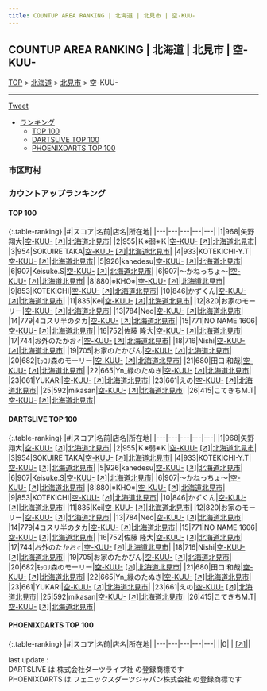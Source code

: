 ```yaml
---
title: COUNTUP AREA RANKING | 北海道 | 北見市 | 空-KUU-
---
```

## COUNTUP AREA RANKING | 北海道 | 北見市 | 空-KUU-

[TOP](/darts/rank/) > [北海道](/darts/rank/北海道/) > [北見市](/darts/rank/北海道/北見市/) > 空-KUU-

___

<a href="https://twitter.com/share?ref_src=twsrc%5Etfw" data-text="COUNTUP AREA RANKING | 北海道北見市空-KUU-" class="twitter-share-button" data-hashtags="DARTSLIVE,PHOENIXDARTS,darts,ダーツ" data-show-count="false">Tweet</a>

* [ランキング](#カウントアップランキング)
    * [TOP 100](#top-100)
    * [DARTSLIVE TOP 100](#dartslive-top-100)
    * [PHOENIXDARTS TOP 100](#phoenixdarts-top-100)

### 市区町村

<ul>

</ul>

### カウントアップランキング

#### TOP 100



{:.table-ranking}
|#|スコア|名前|店名|所在地|
|---|---|---|---|---|
|1|968|<span class="rank-name-dl">矢野　翔大</span>|<a href="/darts/rank/shops/404ff80a4ea626e30d9b047a20a7ba1e.html">空-KUU-</a> <a href="https://search.dartslive.com/jp/shop/404ff80a4ea626e30d9b047a20a7ba1e">[↗]</a>|<a href="/darts/rank/北海道/北見市">北海道北見市</a>|
|2|955|<span class="rank-name-dl">Ｋ※弱※Ｋ</span>|<a href="/darts/rank/shops/404ff80a4ea626e30d9b047a20a7ba1e.html">空-KUU-</a> <a href="https://search.dartslive.com/jp/shop/404ff80a4ea626e30d9b047a20a7ba1e">[↗]</a>|<a href="/darts/rank/北海道/北見市">北海道北見市</a>|
|3|954|<span class="rank-name-dl">SOKUIRE TAKA</span>|<a href="/darts/rank/shops/404ff80a4ea626e30d9b047a20a7ba1e.html">空-KUU-</a> <a href="https://search.dartslive.com/jp/shop/404ff80a4ea626e30d9b047a20a7ba1e">[↗]</a>|<a href="/darts/rank/北海道/北見市">北海道北見市</a>|
|4|933|<span class="rank-name-dl">KOTEKICHI-Y.T</span>|<a href="/darts/rank/shops/404ff80a4ea626e30d9b047a20a7ba1e.html">空-KUU-</a> <a href="https://search.dartslive.com/jp/shop/404ff80a4ea626e30d9b047a20a7ba1e">[↗]</a>|<a href="/darts/rank/北海道/北見市">北海道北見市</a>|
|5|926|<span class="rank-name-dl">kanedesu</span>|<a href="/darts/rank/shops/404ff80a4ea626e30d9b047a20a7ba1e.html">空-KUU-</a> <a href="https://search.dartslive.com/jp/shop/404ff80a4ea626e30d9b047a20a7ba1e">[↗]</a>|<a href="/darts/rank/北海道/北見市">北海道北見市</a>|
|6|907|<span class="rank-name-dl">Keisuke.S</span>|<a href="/darts/rank/shops/404ff80a4ea626e30d9b047a20a7ba1e.html">空-KUU-</a> <a href="https://search.dartslive.com/jp/shop/404ff80a4ea626e30d9b047a20a7ba1e">[↗]</a>|<a href="/darts/rank/北海道/北見市">北海道北見市</a>|
|6|907|<span class="rank-name-dl">～かねっちょ～</span>|<a href="/darts/rank/shops/404ff80a4ea626e30d9b047a20a7ba1e.html">空-KUU-</a> <a href="https://search.dartslive.com/jp/shop/404ff80a4ea626e30d9b047a20a7ba1e">[↗]</a>|<a href="/darts/rank/北海道/北見市">北海道北見市</a>|
|8|880|<span class="rank-name-dl">※KHO※</span>|<a href="/darts/rank/shops/404ff80a4ea626e30d9b047a20a7ba1e.html">空-KUU-</a> <a href="https://search.dartslive.com/jp/shop/404ff80a4ea626e30d9b047a20a7ba1e">[↗]</a>|<a href="/darts/rank/北海道/北見市">北海道北見市</a>|
|9|853|<span class="rank-name-dl">KOTEKICHI</span>|<a href="/darts/rank/shops/404ff80a4ea626e30d9b047a20a7ba1e.html">空-KUU-</a> <a href="https://search.dartslive.com/jp/shop/404ff80a4ea626e30d9b047a20a7ba1e">[↗]</a>|<a href="/darts/rank/北海道/北見市">北海道北見市</a>|
|10|846|<span class="rank-name-dl">かずくん</span>|<a href="/darts/rank/shops/404ff80a4ea626e30d9b047a20a7ba1e.html">空-KUU-</a> <a href="https://search.dartslive.com/jp/shop/404ff80a4ea626e30d9b047a20a7ba1e">[↗]</a>|<a href="/darts/rank/北海道/北見市">北海道北見市</a>|
|11|835|<span class="rank-name-dl">Kei</span>|<a href="/darts/rank/shops/404ff80a4ea626e30d9b047a20a7ba1e.html">空-KUU-</a> <a href="https://search.dartslive.com/jp/shop/404ff80a4ea626e30d9b047a20a7ba1e">[↗]</a>|<a href="/darts/rank/北海道/北見市">北海道北見市</a>|
|12|820|<span class="rank-name-dl">お家のモーリー</span>|<a href="/darts/rank/shops/404ff80a4ea626e30d9b047a20a7ba1e.html">空-KUU-</a> <a href="https://search.dartslive.com/jp/shop/404ff80a4ea626e30d9b047a20a7ba1e">[↗]</a>|<a href="/darts/rank/北海道/北見市">北海道北見市</a>|
|13|784|<span class="rank-name-dl">Neo</span>|<a href="/darts/rank/shops/404ff80a4ea626e30d9b047a20a7ba1e.html">空-KUU-</a> <a href="https://search.dartslive.com/jp/shop/404ff80a4ea626e30d9b047a20a7ba1e">[↗]</a>|<a href="/darts/rank/北海道/北見市">北海道北見市</a>|
|14|779|<span class="rank-name-dl">4コスリ半のタカ</span>|<a href="/darts/rank/shops/404ff80a4ea626e30d9b047a20a7ba1e.html">空-KUU-</a> <a href="https://search.dartslive.com/jp/shop/404ff80a4ea626e30d9b047a20a7ba1e">[↗]</a>|<a href="/darts/rank/北海道/北見市">北海道北見市</a>|
|15|771|<span class="rank-name-dl">NO NAME 1606</span>|<a href="/darts/rank/shops/404ff80a4ea626e30d9b047a20a7ba1e.html">空-KUU-</a> <a href="https://search.dartslive.com/jp/shop/404ff80a4ea626e30d9b047a20a7ba1e">[↗]</a>|<a href="/darts/rank/北海道/北見市">北海道北見市</a>|
|16|752|<span class="rank-name-dl">佐藤 隆大</span>|<a href="/darts/rank/shops/404ff80a4ea626e30d9b047a20a7ba1e.html">空-KUU-</a> <a href="https://search.dartslive.com/jp/shop/404ff80a4ea626e30d9b047a20a7ba1e">[↗]</a>|<a href="/darts/rank/北海道/北見市">北海道北見市</a>|
|17|744|<span class="rank-name-dl">お外のたかお♂</span>|<a href="/darts/rank/shops/404ff80a4ea626e30d9b047a20a7ba1e.html">空-KUU-</a> <a href="https://search.dartslive.com/jp/shop/404ff80a4ea626e30d9b047a20a7ba1e">[↗]</a>|<a href="/darts/rank/北海道/北見市">北海道北見市</a>|
|18|716|<span class="rank-name-dl">Nishi</span>|<a href="/darts/rank/shops/404ff80a4ea626e30d9b047a20a7ba1e.html">空-KUU-</a> <a href="https://search.dartslive.com/jp/shop/404ff80a4ea626e30d9b047a20a7ba1e">[↗]</a>|<a href="/darts/rank/北海道/北見市">北海道北見市</a>|
|19|705|<span class="rank-name-dl">お家のたかぴん</span>|<a href="/darts/rank/shops/404ff80a4ea626e30d9b047a20a7ba1e.html">空-KUU-</a> <a href="https://search.dartslive.com/jp/shop/404ff80a4ea626e30d9b047a20a7ba1e">[↗]</a>|<a href="/darts/rank/北海道/北見市">北海道北見市</a>|
|20|682|<span class="rank-name-dl">ﾓｯｺﾘ森のモーリー</span>|<a href="/darts/rank/shops/404ff80a4ea626e30d9b047a20a7ba1e.html">空-KUU-</a> <a href="https://search.dartslive.com/jp/shop/404ff80a4ea626e30d9b047a20a7ba1e">[↗]</a>|<a href="/darts/rank/北海道/北見市">北海道北見市</a>|
|21|680|<span class="rank-name-dl">田口 和哉</span>|<a href="/darts/rank/shops/404ff80a4ea626e30d9b047a20a7ba1e.html">空-KUU-</a> <a href="https://search.dartslive.com/jp/shop/404ff80a4ea626e30d9b047a20a7ba1e">[↗]</a>|<a href="/darts/rank/北海道/北見市">北海道北見市</a>|
|22|665|<span class="rank-name-dl">Yn_緑のたぬき</span>|<a href="/darts/rank/shops/404ff80a4ea626e30d9b047a20a7ba1e.html">空-KUU-</a> <a href="https://search.dartslive.com/jp/shop/404ff80a4ea626e30d9b047a20a7ba1e">[↗]</a>|<a href="/darts/rank/北海道/北見市">北海道北見市</a>|
|23|661|<span class="rank-name-dl">YUKARI</span>|<a href="/darts/rank/shops/404ff80a4ea626e30d9b047a20a7ba1e.html">空-KUU-</a> <a href="https://search.dartslive.com/jp/shop/404ff80a4ea626e30d9b047a20a7ba1e">[↗]</a>|<a href="/darts/rank/北海道/北見市">北海道北見市</a>|
|23|661|<span class="rank-name-dl">えの</span>|<a href="/darts/rank/shops/404ff80a4ea626e30d9b047a20a7ba1e.html">空-KUU-</a> <a href="https://search.dartslive.com/jp/shop/404ff80a4ea626e30d9b047a20a7ba1e">[↗]</a>|<a href="/darts/rank/北海道/北見市">北海道北見市</a>|
|25|592|<span class="rank-name-dl">mikasan</span>|<a href="/darts/rank/shops/404ff80a4ea626e30d9b047a20a7ba1e.html">空-KUU-</a> <a href="https://search.dartslive.com/jp/shop/404ff80a4ea626e30d9b047a20a7ba1e">[↗]</a>|<a href="/darts/rank/北海道/北見市">北海道北見市</a>|
|26|415|<span class="rank-name-dl">こてきちM.T</span>|<a href="/darts/rank/shops/404ff80a4ea626e30d9b047a20a7ba1e.html">空-KUU-</a> <a href="https://search.dartslive.com/jp/shop/404ff80a4ea626e30d9b047a20a7ba1e">[↗]</a>|<a href="/darts/rank/北海道/北見市">北海道北見市</a>|


#### DARTSLIVE TOP 100



{:.table-ranking}
|#|スコア|名前|店名|所在地|
|---|---|---|---|---|
|1|968|<span class="rank-name-dl">矢野　翔大</span>|<a href="/darts/rank/shops/404ff80a4ea626e30d9b047a20a7ba1e.html">空-KUU-</a> <a href="https://search.dartslive.com/jp/shop/404ff80a4ea626e30d9b047a20a7ba1e">[↗]</a>|<a href="/darts/rank/北海道/北見市">北海道北見市</a>|
|2|955|<span class="rank-name-dl">Ｋ※弱※Ｋ</span>|<a href="/darts/rank/shops/404ff80a4ea626e30d9b047a20a7ba1e.html">空-KUU-</a> <a href="https://search.dartslive.com/jp/shop/404ff80a4ea626e30d9b047a20a7ba1e">[↗]</a>|<a href="/darts/rank/北海道/北見市">北海道北見市</a>|
|3|954|<span class="rank-name-dl">SOKUIRE TAKA</span>|<a href="/darts/rank/shops/404ff80a4ea626e30d9b047a20a7ba1e.html">空-KUU-</a> <a href="https://search.dartslive.com/jp/shop/404ff80a4ea626e30d9b047a20a7ba1e">[↗]</a>|<a href="/darts/rank/北海道/北見市">北海道北見市</a>|
|4|933|<span class="rank-name-dl">KOTEKICHI-Y.T</span>|<a href="/darts/rank/shops/404ff80a4ea626e30d9b047a20a7ba1e.html">空-KUU-</a> <a href="https://search.dartslive.com/jp/shop/404ff80a4ea626e30d9b047a20a7ba1e">[↗]</a>|<a href="/darts/rank/北海道/北見市">北海道北見市</a>|
|5|926|<span class="rank-name-dl">kanedesu</span>|<a href="/darts/rank/shops/404ff80a4ea626e30d9b047a20a7ba1e.html">空-KUU-</a> <a href="https://search.dartslive.com/jp/shop/404ff80a4ea626e30d9b047a20a7ba1e">[↗]</a>|<a href="/darts/rank/北海道/北見市">北海道北見市</a>|
|6|907|<span class="rank-name-dl">Keisuke.S</span>|<a href="/darts/rank/shops/404ff80a4ea626e30d9b047a20a7ba1e.html">空-KUU-</a> <a href="https://search.dartslive.com/jp/shop/404ff80a4ea626e30d9b047a20a7ba1e">[↗]</a>|<a href="/darts/rank/北海道/北見市">北海道北見市</a>|
|6|907|<span class="rank-name-dl">～かねっちょ～</span>|<a href="/darts/rank/shops/404ff80a4ea626e30d9b047a20a7ba1e.html">空-KUU-</a> <a href="https://search.dartslive.com/jp/shop/404ff80a4ea626e30d9b047a20a7ba1e">[↗]</a>|<a href="/darts/rank/北海道/北見市">北海道北見市</a>|
|8|880|<span class="rank-name-dl">※KHO※</span>|<a href="/darts/rank/shops/404ff80a4ea626e30d9b047a20a7ba1e.html">空-KUU-</a> <a href="https://search.dartslive.com/jp/shop/404ff80a4ea626e30d9b047a20a7ba1e">[↗]</a>|<a href="/darts/rank/北海道/北見市">北海道北見市</a>|
|9|853|<span class="rank-name-dl">KOTEKICHI</span>|<a href="/darts/rank/shops/404ff80a4ea626e30d9b047a20a7ba1e.html">空-KUU-</a> <a href="https://search.dartslive.com/jp/shop/404ff80a4ea626e30d9b047a20a7ba1e">[↗]</a>|<a href="/darts/rank/北海道/北見市">北海道北見市</a>|
|10|846|<span class="rank-name-dl">かずくん</span>|<a href="/darts/rank/shops/404ff80a4ea626e30d9b047a20a7ba1e.html">空-KUU-</a> <a href="https://search.dartslive.com/jp/shop/404ff80a4ea626e30d9b047a20a7ba1e">[↗]</a>|<a href="/darts/rank/北海道/北見市">北海道北見市</a>|
|11|835|<span class="rank-name-dl">Kei</span>|<a href="/darts/rank/shops/404ff80a4ea626e30d9b047a20a7ba1e.html">空-KUU-</a> <a href="https://search.dartslive.com/jp/shop/404ff80a4ea626e30d9b047a20a7ba1e">[↗]</a>|<a href="/darts/rank/北海道/北見市">北海道北見市</a>|
|12|820|<span class="rank-name-dl">お家のモーリー</span>|<a href="/darts/rank/shops/404ff80a4ea626e30d9b047a20a7ba1e.html">空-KUU-</a> <a href="https://search.dartslive.com/jp/shop/404ff80a4ea626e30d9b047a20a7ba1e">[↗]</a>|<a href="/darts/rank/北海道/北見市">北海道北見市</a>|
|13|784|<span class="rank-name-dl">Neo</span>|<a href="/darts/rank/shops/404ff80a4ea626e30d9b047a20a7ba1e.html">空-KUU-</a> <a href="https://search.dartslive.com/jp/shop/404ff80a4ea626e30d9b047a20a7ba1e">[↗]</a>|<a href="/darts/rank/北海道/北見市">北海道北見市</a>|
|14|779|<span class="rank-name-dl">4コスリ半のタカ</span>|<a href="/darts/rank/shops/404ff80a4ea626e30d9b047a20a7ba1e.html">空-KUU-</a> <a href="https://search.dartslive.com/jp/shop/404ff80a4ea626e30d9b047a20a7ba1e">[↗]</a>|<a href="/darts/rank/北海道/北見市">北海道北見市</a>|
|15|771|<span class="rank-name-dl">NO NAME 1606</span>|<a href="/darts/rank/shops/404ff80a4ea626e30d9b047a20a7ba1e.html">空-KUU-</a> <a href="https://search.dartslive.com/jp/shop/404ff80a4ea626e30d9b047a20a7ba1e">[↗]</a>|<a href="/darts/rank/北海道/北見市">北海道北見市</a>|
|16|752|<span class="rank-name-dl">佐藤 隆大</span>|<a href="/darts/rank/shops/404ff80a4ea626e30d9b047a20a7ba1e.html">空-KUU-</a> <a href="https://search.dartslive.com/jp/shop/404ff80a4ea626e30d9b047a20a7ba1e">[↗]</a>|<a href="/darts/rank/北海道/北見市">北海道北見市</a>|
|17|744|<span class="rank-name-dl">お外のたかお♂</span>|<a href="/darts/rank/shops/404ff80a4ea626e30d9b047a20a7ba1e.html">空-KUU-</a> <a href="https://search.dartslive.com/jp/shop/404ff80a4ea626e30d9b047a20a7ba1e">[↗]</a>|<a href="/darts/rank/北海道/北見市">北海道北見市</a>|
|18|716|<span class="rank-name-dl">Nishi</span>|<a href="/darts/rank/shops/404ff80a4ea626e30d9b047a20a7ba1e.html">空-KUU-</a> <a href="https://search.dartslive.com/jp/shop/404ff80a4ea626e30d9b047a20a7ba1e">[↗]</a>|<a href="/darts/rank/北海道/北見市">北海道北見市</a>|
|19|705|<span class="rank-name-dl">お家のたかぴん</span>|<a href="/darts/rank/shops/404ff80a4ea626e30d9b047a20a7ba1e.html">空-KUU-</a> <a href="https://search.dartslive.com/jp/shop/404ff80a4ea626e30d9b047a20a7ba1e">[↗]</a>|<a href="/darts/rank/北海道/北見市">北海道北見市</a>|
|20|682|<span class="rank-name-dl">ﾓｯｺﾘ森のモーリー</span>|<a href="/darts/rank/shops/404ff80a4ea626e30d9b047a20a7ba1e.html">空-KUU-</a> <a href="https://search.dartslive.com/jp/shop/404ff80a4ea626e30d9b047a20a7ba1e">[↗]</a>|<a href="/darts/rank/北海道/北見市">北海道北見市</a>|
|21|680|<span class="rank-name-dl">田口 和哉</span>|<a href="/darts/rank/shops/404ff80a4ea626e30d9b047a20a7ba1e.html">空-KUU-</a> <a href="https://search.dartslive.com/jp/shop/404ff80a4ea626e30d9b047a20a7ba1e">[↗]</a>|<a href="/darts/rank/北海道/北見市">北海道北見市</a>|
|22|665|<span class="rank-name-dl">Yn_緑のたぬき</span>|<a href="/darts/rank/shops/404ff80a4ea626e30d9b047a20a7ba1e.html">空-KUU-</a> <a href="https://search.dartslive.com/jp/shop/404ff80a4ea626e30d9b047a20a7ba1e">[↗]</a>|<a href="/darts/rank/北海道/北見市">北海道北見市</a>|
|23|661|<span class="rank-name-dl">YUKARI</span>|<a href="/darts/rank/shops/404ff80a4ea626e30d9b047a20a7ba1e.html">空-KUU-</a> <a href="https://search.dartslive.com/jp/shop/404ff80a4ea626e30d9b047a20a7ba1e">[↗]</a>|<a href="/darts/rank/北海道/北見市">北海道北見市</a>|
|23|661|<span class="rank-name-dl">えの</span>|<a href="/darts/rank/shops/404ff80a4ea626e30d9b047a20a7ba1e.html">空-KUU-</a> <a href="https://search.dartslive.com/jp/shop/404ff80a4ea626e30d9b047a20a7ba1e">[↗]</a>|<a href="/darts/rank/北海道/北見市">北海道北見市</a>|
|25|592|<span class="rank-name-dl">mikasan</span>|<a href="/darts/rank/shops/404ff80a4ea626e30d9b047a20a7ba1e.html">空-KUU-</a> <a href="https://search.dartslive.com/jp/shop/404ff80a4ea626e30d9b047a20a7ba1e">[↗]</a>|<a href="/darts/rank/北海道/北見市">北海道北見市</a>|
|26|415|<span class="rank-name-dl">こてきちM.T</span>|<a href="/darts/rank/shops/404ff80a4ea626e30d9b047a20a7ba1e.html">空-KUU-</a> <a href="https://search.dartslive.com/jp/shop/404ff80a4ea626e30d9b047a20a7ba1e">[↗]</a>|<a href="/darts/rank/北海道/北見市">北海道北見市</a>|


#### PHOENIXDARTS TOP 100



{:.table-ranking}
|#|スコア|名前|店名|所在地|
|---|---|---|---|---|
||0|<span class="rank-name-dl"> </span>|<a href="/darts/rank/shops/.html"></a> <a href="">[↗]</a>|<a href="/darts/rank//"></a>|


<div class="footer border-top border-gray-light mt-5 pt-3 text-right text-gray">
    last update : <span style="font-weight: italic" id="foot_last_modified"></span><br />
    DARTSLIVE は 株式会社ダーツライブ社 の登録商標です<br />
    PHOENIXDARTS は フェニックスダーツジャパン株式会社 の登録商標です<br />
</div>

<script src="https://cdnjs.cloudflare.com/ajax/libs/jquery.tablesorter/2.31.3/js/jquery.tablesorter.min.js" integrity="sha512-qzgd5cYSZcosqpzpn7zF2ZId8f/8CHmFKZ8j7mU4OUXTNRd5g+ZHBPsgKEwoqxCtdQvExE5LprwwPAgoicguNg==" crossorigin="anonymous" referrerpolicy="no-referrer"></script>
<link rel="stylesheet" href="https://cdnjs.cloudflare.com/ajax/libs/jquery.tablesorter/2.31.3/css/theme.default.min.css" integrity="sha512-wghhOJkjQX0Lh3NSWvNKeZ0ZpNn+SPVXX1Qyc9OCaogADktxrBiBdKGDoqVUOyhStvMBmJQ8ZdMHiR3wuEq8+w==" crossorigin="anonymous" referrerpolicy="no-referrer" />
<script>
$(function() {
    $(".table-ranking").tablesorter({sortList:[[0, 0]]});
    $("#foot_last_modified").text(formatDate(new Date(document.lastModified), 'yyyy-MM-dd HH:mm:ss'));
});
</script>

<script async src="https://platform.twitter.com/widgets.js" charset="utf-8"></script>